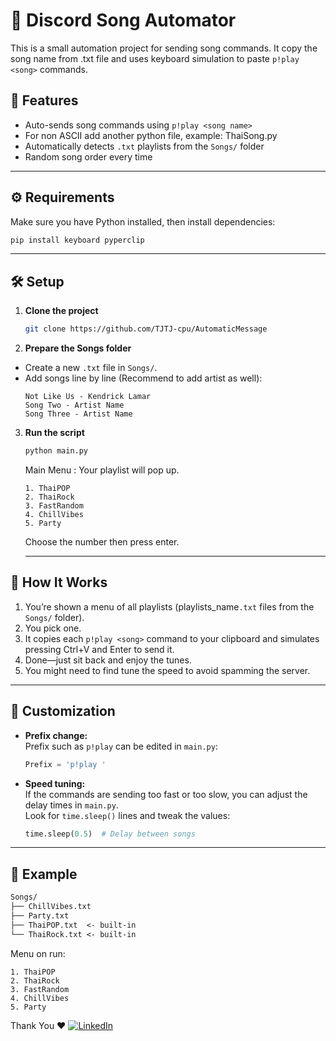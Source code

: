 # 🎵 Discord Song Automator  
This is a small automation project for sending song commands. 
It copy the song name from .txt file and uses keyboard simulation to paste `p!play <song>` commands.

## 🌟 Features
- Auto-sends song commands using `p!play <song name>`
- For non ASCII add another python file, example: ThaiSong.py
- Automatically detects `.txt` playlists from the `Songs/` folder
- Random song order every time 

---

## ⚙️ Requirements

Make sure you have Python installed, then install dependencies:

   ```bash
   pip install keyboard pyperclip
   ```

---

## 🛠 Setup

1. **Clone the project**  
   ```bash
   git clone https://github.com/TJTJ-cpu/AutomaticMessage
   ```

2. **Prepare the Songs folder**  
  - Create a new `.txt` file in `Songs/`.
  - Add songs line by line (Recommend to add artist as well):
    ```
    Not Like Us - Kendrick Lamar
    Song Two - Artist Name
    Song Three - Artist Name
    ```

3. **Run the script**  
   ```bash
   python main.py
   ```
   Main Menu :
   Your playlist will pop up.
   ```
   1. ThaiPOP
   2. ThaiRock
   3. FastRandom
   4. ChillVibes
   5. Party
   ```
   Choose the number then press enter.
   
   ---

## 🤖 How It Works

1. You’re shown a menu of all playlists (playlists_name`.txt` files from the `Songs/` folder).
2. You pick one.
3. It copies each `p!play <song>` command to your clipboard and simulates pressing Ctrl+V and Enter to send it.
4. Done—just sit back and enjoy the tunes.
5. You might need to find tune the speed to avoid spamming the server.

---

## 🧪 Customization

- **Prefix change:**  
  Prefix such as `p!play` can be edited in `main.py`:
  ```python
  Prefix = 'p!play '
  ```
- **Speed tuning:**  
  If the commands are sending too fast or too slow, you can adjust the delay times in `main.py`.  
  Look for `time.sleep()` lines and tweak the values:
  ```python
  time.sleep(0.5)  # Delay between songs
  ```
  
---

## 📸 Example

```txt
Songs/
├── ChillVibes.txt
├── Party.txt
├── ThaiPOP.txt  <- built-in
└── ThaiRock.txt <- built-in
```

Menu on run:
```
1. ThaiPOP
2. ThaiRock
3. FastRandom
4. ChillVibes
5. Party
```

Thank You ❤️ 
[![LinkedIn](https://img.shields.io/badge/LinkedIn-Connect-blue?style=flat&logo=linkedin)](https://www.linkedin.com/in/tungjai-mady/)
